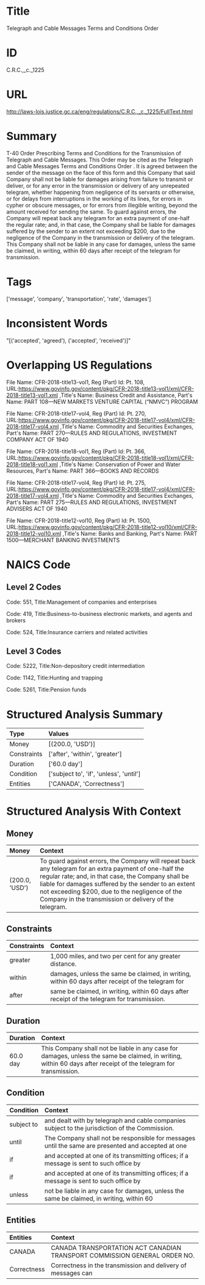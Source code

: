 # Title
Telegraph and Cable Messages Terms and Conditions Order


# ID
C.R.C.,_c._1225

# URL
http://laws-lois.justice.gc.ca/eng/regulations/C.R.C.,_c._1225/FullText.html


# Summary
T-40 Order Prescribing Terms and Conditions for the Transmission of Telegraph and Cable Messages.
This Order may be cited as the  Telegraph and Cable Messages Terms and Conditions Order .
It is agreed between the sender of the message on the face of this form and this Company that said Company shall not be liable for damages arising from failure to transmit or deliver, or for any error in the transmission or delivery of any unrepeated telegram, whether happening from negligence of its servants or otherwise, or for delays from interruptions in the working of its lines, for errors in cypher or obscure messages, or for errors from illegible writing, beyond the amount received for sending the same.
To guard against errors, the Company will repeat back any telegram for an extra payment of one-half the regular rate; and, in that case, the Company shall be liable for damages suffered by the sender to an extent not exceeding $200, due to the negligence of the Company in the transmission or delivery of the telegram.
This Company shall not be liable in any case for damages, unless the same be claimed, in writing, within 60 days after receipt of the telegram for transmission.


# Tags
['message', 'company', 'transportation', 'rate', 'damages']


# Inconsistent Words
"[('accepted', 'agreed'), ('accepted', 'received')]"


# Overlapping US Regulations
File Name: CFR-2018-title13-vol1, Reg (Part) Id: Pt. 108, URL:https://www.govinfo.gov/content/pkg/CFR-2018-title13-vol1/xml/CFR-2018-title13-vol1.xml
,Title's Name: Business Credit and Assistance, Part's Name: PART 108—NEW MARKETS VENTURE CAPITAL (“NMVC”) PROGRAM

File Name: CFR-2018-title17-vol4, Reg (Part) Id: Pt. 270, URL:https://www.govinfo.gov/content/pkg/CFR-2018-title17-vol4/xml/CFR-2018-title17-vol4.xml
,Title's Name: Commodity and Securities Exchanges, Part's Name: PART 270—RULES AND REGULATIONS, INVESTMENT COMPANY ACT OF 1940

File Name: CFR-2018-title18-vol1, Reg (Part) Id: Pt. 366, URL:https://www.govinfo.gov/content/pkg/CFR-2018-title18-vol1/xml/CFR-2018-title18-vol1.xml
,Title's Name: Conservation of Power and Water Resources, Part's Name: PART 366—BOOKS AND RECORDS

File Name: CFR-2018-title17-vol4, Reg (Part) Id: Pt. 275, URL:https://www.govinfo.gov/content/pkg/CFR-2018-title17-vol4/xml/CFR-2018-title17-vol4.xml
,Title's Name: Commodity and Securities Exchanges, Part's Name: PART 275—RULES AND REGULATIONS, INVESTMENT ADVISERS ACT OF 1940

File Name: CFR-2018-title12-vol10, Reg (Part) Id: Pt. 1500, URL:https://www.govinfo.gov/content/pkg/CFR-2018-title12-vol10/xml/CFR-2018-title12-vol10.xml
,Title's Name: Banks and Banking, Part's Name: PART 1500—MERCHANT BANKING INVESTMENTS




# NAICS Code
## Level 2 Codes
Code: 551, Title:Management of companies and enterprises

Code: 419, Title:Business-to-business electronic markets, and agents and brokers

Code: 524, Title:Insurance carriers and related activities




## Level 3 Codes
Code: 5222, Title:Non-depository credit intermediation

Code: 1142, Title:Hunting and trapping

Code: 5261, Title:Pension funds







# Structured Analysis Summary
| Type        | Values                                  |
|:------------|:----------------------------------------|
| Money       | [(200.0, 'USD')]                        |
| Constraints | ['after', 'within', 'greater']          |
| Duration    | ['60.0 day']                            |
| Condition   | ['subject to', 'if', 'unless', 'until'] |
| Entities    | ['CANADA', 'Correctness']               |


# Structured Analysis With Context
 


## Money
| Money          | Context                                                                                                                                                                                                                                                                                                                        |
|:---------------|:-------------------------------------------------------------------------------------------------------------------------------------------------------------------------------------------------------------------------------------------------------------------------------------------------------------------------------|
| (200.0, 'USD') | To guard against errors, the Company will repeat back any telegram for an extra payment of one-half the regular rate; and, in that case, the Company shall be liable for damages suffered by the sender to an extent not exceeding $200, due to the negligence of the Company in the transmission or delivery of the telegram. |


## Constraints
| Constraints   | Context                                                                                           |
|:--------------|:--------------------------------------------------------------------------------------------------|
| greater       | 1,000 miles, and two per cent for any greater  distance.                                          |
| within        | damages, unless the same be claimed, in writing, within 60 days after receipt of the telegram for |
| after         | same be claimed, in writing, within 60 days after  receipt of the telegram for transmission.      |


## Duration
| Duration   | Context                                                                                                                                                          |
|:-----------|:-----------------------------------------------------------------------------------------------------------------------------------------------------------------|
| 60.0 day   | This Company shall not be liable in any case for damages, unless the same be claimed, in writing, within 60 days after receipt of the telegram for transmission. |


## Condition
| Condition   | Context                                                                                             |
|:------------|:----------------------------------------------------------------------------------------------------|
| subject to  | and dealt with by telegraph and cable companies subject to  the jurisdiction of the Commission.     |
| until       | The Company shall not be responsible for messages  until the same are presented and accepted at one |
| if          | and accepted at one of its transmitting offices; if a message is sent to such office by             |
| if          | and accepted at one of its transmitting offices; if a message is sent to such office by             |
| unless      | not be liable in any case for damages, unless the same be claimed, in writing, within 60            |


## Entities
| Entities    | Context                                                                   |
|:------------|:--------------------------------------------------------------------------|
| CANADA      | CANADA TRANSPORTATION ACT CANADIAN TRANSPORT COMMISSION GENERAL ORDER NO. |
| Correctness | Correctness in the transmission and delivery of messages can              |


